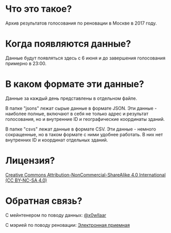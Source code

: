 # Что это такое?
Архив результатов голосования по реновации в Москве в 2017 году.

# Когда появляются данные?
Данные будут появляться здесь с 6 июня и до завершения голосования примерно в 23:00.

# В каком формате эти данные?
Данные за каждый день представлены в отдельном файле.

В папке "jsons" лежат сырые данные в формате JSON. Эти данные - наиболее полные, включают в себя не только адрес и результат голосования, но и внутренние ID и географические координаты зданий.

В папке "csvs" лежат данные в формате CSV. Эти данные - немного сокращенные, но в таком формате с ними удобнее работать. В них нет внутренних ID и координат отдельных зданий.

# Лицензия?
[Creative Commons Attribution-NonCommercial-ShareAlike 4.0 International (CC BY-NC-SA 4.0)](https://creativecommons.org/licenses/by-nc-sa/4.0/)

# Обратная связь?
С мейнтенером по поводу данных: [@x0wllaar](https://telegram.me/x0wllaar)

С мэрией по поводу реновации: [Электронная приемная](https://www.mos.ru/feedback/individual/)
